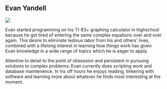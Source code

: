 <h2>Evan Yandell</h2>
<img src="https://identicons.github.com/b8cce289d9490c0a5bb32103e049ab3e.png">
<p>
		Evan started programming on his TI-83+ graphing calculator in highschool because he got tired of entering the same complex equations over and over again.  This desire to eliminate tedious labor from his and others' lives, combined with a lifelong interest in learning how things work has given Evan knowledge in a wide range of topics which he is eager to apply.  
	</p>
	<p>
		Attentive to detail to the point of obsession and persistent in pursuing solutions to complex problems;  Evan currently does scripting work and database maintenence. In his off hours he enjoys reading, tinkering with software and learning more about whatever he finds most interesting at the moment.
	</p>
	